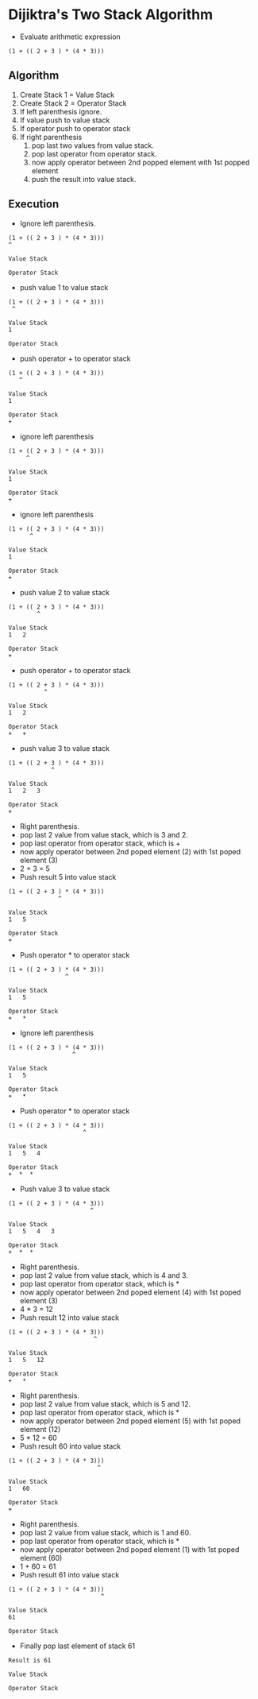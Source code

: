 # Dijiktra's Two Stack Algorithm

* Evaluate arithmetic expression

```
(1 + (( 2 + 3 ) * (4 * 3)))
```

## Algorithm

1. Create Stack 1 = Value Stack
2. Create Stack 2 = Operator Stack
3. If left parenthesis ignore.
4. If value push to value stack
5. If operator push to operator stack
6. If right parenthesis 
   1. pop last two values from value stack.
   2. pop last operator from operator stack.
   3. now apply operator between 2nd popped element with 1st popped element
   4. push the result into value stack.

## Execution

* Ignore left parenthesis.
```
(1 + (( 2 + 3 ) * (4 * 3)))
^
```
```
Value Stack 

Operator Stack
```
* push value 1 to value stack

```
(1 + (( 2 + 3 ) * (4 * 3)))
 ^
```
```
Value Stack 
1

Operator Stack

```

* push operator + to operator stack

```
(1 + (( 2 + 3 ) * (4 * 3)))
   ^
```
```
Value Stack 
1

Operator Stack
+

```
* ignore left parenthesis

```
(1 + (( 2 + 3 ) * (4 * 3)))
     ^
```
```
Value Stack 
1

Operator Stack
+

```
* ignore left parenthesis

```
(1 + (( 2 + 3 ) * (4 * 3)))
      ^
```
```
Value Stack 
1

Operator Stack
+

```
* push value 2 to value stack

```
(1 + (( 2 + 3 ) * (4 * 3)))
        ^
```
```
Value Stack 
1   2

Operator Stack
+

```

* push operator + to operator stack

```
(1 + (( 2 + 3 ) * (4 * 3)))
          ^
```
```
Value Stack 
1   2

Operator Stack
+   +

```

* push value 3 to value stack

```
(1 + (( 2 + 3 ) * (4 * 3)))
            ^
```
```
Value Stack 
1   2   3

Operator Stack
+

```

* Right parenthesis.
* pop last 2 value from value stack, which is 3 and 2.
* pop last operator from operator stack, which is +
* now apply operator between 2nd poped element (2) with 1st poped element (3)
* 2 + 3 = 5
* Push result 5 into value stack

```
(1 + (( 2 + 3 ) * (4 * 3)))
              ^
```
```
Value Stack 
1   5

Operator Stack
+

```

* Push operator * to operator stack

```
(1 + (( 2 + 3 ) * (4 * 3)))
                ^
```
```
Value Stack 
1   5

Operator Stack
+   *

```

* Ignore left parenthesis

```
(1 + (( 2 + 3 ) * (4 * 3)))
                  ^
```
```
Value Stack 
1   5

Operator Stack
+   *

```

* Push operator * to operator stack

```
(1 + (( 2 + 3 ) * (4 * 3)))
                     ^
```
```
Value Stack 
1   5   4

Operator Stack
+  *  *

```

* Push value 3 to value stack

```
(1 + (( 2 + 3 ) * (4 * 3)))
                       ^
```
```
Value Stack 
1   5   4   3

Operator Stack
+  *  *

```

* Right parenthesis.
* pop last 2 value from value stack, which is 4 and 3.
* pop last operator from operator stack, which is *
* now apply operator between 2nd poped element (4) with 1st poped element (3)
* 4 * 3 = 12
* Push result 12 into value stack


```
(1 + (( 2 + 3 ) * (4 * 3)))
                        ^
```
```
Value Stack 
1   5   12

Operator Stack
+   *
```

* Right parenthesis.
* pop last 2 value from value stack, which is 5 and 12.
* pop last operator from operator stack, which is *
* now apply operator between 2nd poped element (5) with 1st poped element (12)
* 5 * 12 = 60
* Push result 60 into value stack


```
(1 + (( 2 + 3 ) * (4 * 3)))
                         ^
```
```
Value Stack 
1   60

Operator Stack
+
```

* Right parenthesis.
* pop last 2 value from value stack, which is 1 and 60.
* pop last operator from operator stack, which is *
* now apply operator between 2nd poped element (1) with 1st poped element (60)
* 1 + 60 = 61
* Push result 61 into value stack


```
(1 + (( 2 + 3 ) * (4 * 3)))
                          ^
```
```
Value Stack 
61

Operator Stack

```
* Finally pop last element of stack 61

```
Result is 61

Value Stack 

Operator Stack

```



